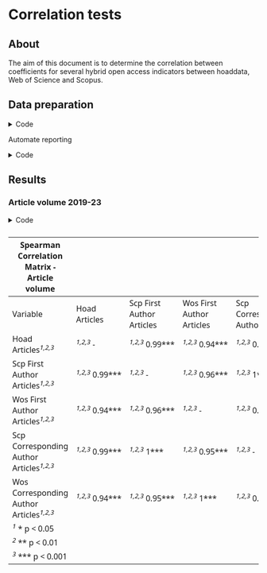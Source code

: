 # Correlation tests


## About

The aim of this document is to determine the correlation between
coefficients for several hybrid open access indicators between hoaddata,
Web of Science and Scopus.

## Data preparation

<details class="code-fold">
<summary>Code</summary>

``` r
library(tidyverse)
library(corrr)
library(stats)
library(Hmisc)
library(here)
library(gt)


# Load data
jn_df <- readr::read_csv(here("data", "/jn_country_stats_all.csv")) |>
  filter(issn_l != "0027-8424") |>
  mutate(earliest_year = as.character(earliest_year))


# Calculate indicators by country and year
my_df_ind <- jn_df |> 
  select(-earliest_year) |> 
  group_by(country_code) |> 
  summarise(across(where(is.numeric), ~ sum(.x, na.rm = TRUE))) 
```

</details>

Automate reporting

<details class="code-fold">
<summary>Code</summary>

``` r
#' Create a correlation matrix with significance markers
#'
#' @param data A data frame containing the variables for correlation analysis
#' @param vars A character vector of variable names to include in the correlation matrix
#' @param group_name A string to be included in the title of the correlation matrix
#' @return A list with the correlation data frame and title
#' @importFrom dplyr select all_of
#' @importFrom Hmisc rcorr
#' @importFrom stringr str_to_title
create_correlation_table <- function(data, vars, group_name) {
  # Check if all variables exist in the data
  missing_vars <- setdiff(vars, names(data))
  if (length(missing_vars) > 0) {
    warning(paste("The following variables are not in the dataset:", 
                  paste(missing_vars, collapse = ", ")))
    vars <- intersect(vars, names(data))
  }
  
  # Select only the specified variables
  subset_data <- data %>% select(all_of(vars))
  
  # Calculate Spearman correlation
  corr_result <- rcorr(as.matrix(subset_data), type = "spearman")
  r <- corr_result$r
  p <- corr_result$P
  
  # Create a dataframe for the table
  corr_df <- as.data.frame(r)
  
  # Add significance markers
  for (i in 1:nrow(r)) {
    for (j in 1:ncol(r)) {
      if (!is.na(p[i, j])) {
        if (p[i, j] < 0.001) {
          corr_df[i, j] <- paste0(round(r[i, j], 2), "***")
        } else if (p[i, j] < 0.01) {
          corr_df[i, j] <- paste0(round(r[i, j], 2), "**")
        } else if (p[i, j] < 0.05) {
          corr_df[i, j] <- paste0(round(r[i, j], 2), "*")
        } else {
          corr_df[i, j] <- round(r[i, j], 2)
        }
      }
    }
  }
  
  # Set diagonal to "-"
  for (i in 1:nrow(corr_df)) {
    corr_df[i, i] <- "-"
  }
  
  # Create a nicer version of variable names for display
  nice_names <- gsub("_", " ", vars)
  nice_names <- stringr::str_to_title(nice_names)
  
  # Set row and column names
  rownames(corr_df) <- nice_names
  colnames(corr_df) <- nice_names
  
  return(list(df = corr_df, title = paste("Spearman Correlation Matrix -", group_name)))
}

#' Display correlation matrix using gt package with row names
#'
#' @param corr_list A list containing the correlation data frame and title
#' @return A gt table object
#' @importFrom gt gt tab_header tab_footnote cells_body everything tab_options fmt_number
create_gt_upper_triangle <- function(corr_list) {
  footnote_text <- c("* p < 0.05", "** p < 0.01", "*** p < 0.001")
  
  # Convert the correlation dataframe to include row names as a column
  corr_df <- corr_list$df
  corr_df <- rownames_to_column(corr_df, var = "Variable")
  
  # Create the gt table
  gt_table <- gt(corr_df) %>%
    # Add title as header
    tab_header(
      title = corr_list$title
    ) %>%
    # Set the Variable column as row labels
    tab_stubhead(label = "Variable") %>%
    # Add footnotes for significance levels
    tab_footnote(
      footnote = footnote_text[1],
      locations = cells_body(
        columns = everything(),
        rows = everything()
      )
    ) %>%
    tab_footnote(
      footnote = footnote_text[2],
      locations = cells_body(
        columns = everything(),
        rows = everything()
      )
    ) %>%
    tab_footnote(
      footnote = footnote_text[3],
      locations = cells_body(
        columns = everything(),
        rows = everything()
      )
    ) %>%
    # Add styling
    tab_options(
      heading.title.font.size = px(16),
      heading.subtitle.font.size = px(13),
      table.font.size = px(12),
      column_labels.font.weight = "bold",
      table.width = pct(100),
      column_labels.background.color = "#f8f8f8",
      row_group.background.color = "#f8f8f8"
    ) %>%
    # Format any numeric columns
    fmt_number(
      columns = where(is.numeric),
      decimals = 2
    )
  
  return(gt_table)
}
```

</details>

## Results

### Article volume 2019-23

<details class="code-fold">
<summary>Code</summary>

``` r
cor_articles <- create_correlation_table(my_df_ind, vars = c("hoad_articles", "scp_first_author_articles", "wos_first_author_articles", 
            "scp_corresponding_author_articles", "wos_corresponding_author_articles"), "Article volume")
create_gt_upper_triangle(cor_articles)
```

</details>

<div id="hsftwgtopg" style="padding-left:0px;padding-right:0px;padding-top:10px;padding-bottom:10px;overflow-x:auto;overflow-y:auto;width:auto;height:auto;">
<style>#hsftwgtopg table {
  font-family: system-ui, 'Segoe UI', Roboto, Helvetica, Arial, sans-serif, 'Apple Color Emoji', 'Segoe UI Emoji', 'Segoe UI Symbol', 'Noto Color Emoji';
  -webkit-font-smoothing: antialiased;
  -moz-osx-font-smoothing: grayscale;
}
&#10;#hsftwgtopg thead, #hsftwgtopg tbody, #hsftwgtopg tfoot, #hsftwgtopg tr, #hsftwgtopg td, #hsftwgtopg th {
  border-style: none;
}
&#10;#hsftwgtopg p {
  margin: 0;
  padding: 0;
}
&#10;#hsftwgtopg .gt_table {
  display: table;
  border-collapse: collapse;
  line-height: normal;
  margin-left: auto;
  margin-right: auto;
  color: #333333;
  font-size: 12px;
  font-weight: normal;
  font-style: normal;
  background-color: #FFFFFF;
  width: 100%;
  border-top-style: solid;
  border-top-width: 2px;
  border-top-color: #A8A8A8;
  border-right-style: none;
  border-right-width: 2px;
  border-right-color: #D3D3D3;
  border-bottom-style: solid;
  border-bottom-width: 2px;
  border-bottom-color: #A8A8A8;
  border-left-style: none;
  border-left-width: 2px;
  border-left-color: #D3D3D3;
}
&#10;#hsftwgtopg .gt_caption {
  padding-top: 4px;
  padding-bottom: 4px;
}
&#10;#hsftwgtopg .gt_title {
  color: #333333;
  font-size: 16px;
  font-weight: initial;
  padding-top: 4px;
  padding-bottom: 4px;
  padding-left: 5px;
  padding-right: 5px;
  border-bottom-color: #FFFFFF;
  border-bottom-width: 0;
}
&#10;#hsftwgtopg .gt_subtitle {
  color: #333333;
  font-size: 13px;
  font-weight: initial;
  padding-top: 3px;
  padding-bottom: 5px;
  padding-left: 5px;
  padding-right: 5px;
  border-top-color: #FFFFFF;
  border-top-width: 0;
}
&#10;#hsftwgtopg .gt_heading {
  background-color: #FFFFFF;
  text-align: center;
  border-bottom-color: #FFFFFF;
  border-left-style: none;
  border-left-width: 1px;
  border-left-color: #D3D3D3;
  border-right-style: none;
  border-right-width: 1px;
  border-right-color: #D3D3D3;
}
&#10;#hsftwgtopg .gt_bottom_border {
  border-bottom-style: solid;
  border-bottom-width: 2px;
  border-bottom-color: #D3D3D3;
}
&#10;#hsftwgtopg .gt_col_headings {
  border-top-style: solid;
  border-top-width: 2px;
  border-top-color: #D3D3D3;
  border-bottom-style: solid;
  border-bottom-width: 2px;
  border-bottom-color: #D3D3D3;
  border-left-style: none;
  border-left-width: 1px;
  border-left-color: #D3D3D3;
  border-right-style: none;
  border-right-width: 1px;
  border-right-color: #D3D3D3;
}
&#10;#hsftwgtopg .gt_col_heading {
  color: #333333;
  background-color: #F8F8F8;
  font-size: 100%;
  font-weight: bold;
  text-transform: inherit;
  border-left-style: none;
  border-left-width: 1px;
  border-left-color: #D3D3D3;
  border-right-style: none;
  border-right-width: 1px;
  border-right-color: #D3D3D3;
  vertical-align: bottom;
  padding-top: 5px;
  padding-bottom: 6px;
  padding-left: 5px;
  padding-right: 5px;
  overflow-x: hidden;
}
&#10;#hsftwgtopg .gt_column_spanner_outer {
  color: #333333;
  background-color: #F8F8F8;
  font-size: 100%;
  font-weight: bold;
  text-transform: inherit;
  padding-top: 0;
  padding-bottom: 0;
  padding-left: 4px;
  padding-right: 4px;
}
&#10;#hsftwgtopg .gt_column_spanner_outer:first-child {
  padding-left: 0;
}
&#10;#hsftwgtopg .gt_column_spanner_outer:last-child {
  padding-right: 0;
}
&#10;#hsftwgtopg .gt_column_spanner {
  border-bottom-style: solid;
  border-bottom-width: 2px;
  border-bottom-color: #D3D3D3;
  vertical-align: bottom;
  padding-top: 5px;
  padding-bottom: 5px;
  overflow-x: hidden;
  display: inline-block;
  width: 100%;
}
&#10;#hsftwgtopg .gt_spanner_row {
  border-bottom-style: hidden;
}
&#10;#hsftwgtopg .gt_group_heading {
  padding-top: 8px;
  padding-bottom: 8px;
  padding-left: 5px;
  padding-right: 5px;
  color: #333333;
  background-color: #F8F8F8;
  font-size: 100%;
  font-weight: initial;
  text-transform: inherit;
  border-top-style: solid;
  border-top-width: 2px;
  border-top-color: #D3D3D3;
  border-bottom-style: solid;
  border-bottom-width: 2px;
  border-bottom-color: #D3D3D3;
  border-left-style: none;
  border-left-width: 1px;
  border-left-color: #D3D3D3;
  border-right-style: none;
  border-right-width: 1px;
  border-right-color: #D3D3D3;
  vertical-align: middle;
  text-align: left;
}
&#10;#hsftwgtopg .gt_empty_group_heading {
  padding: 0.5px;
  color: #333333;
  background-color: #F8F8F8;
  font-size: 100%;
  font-weight: initial;
  border-top-style: solid;
  border-top-width: 2px;
  border-top-color: #D3D3D3;
  border-bottom-style: solid;
  border-bottom-width: 2px;
  border-bottom-color: #D3D3D3;
  vertical-align: middle;
}
&#10;#hsftwgtopg .gt_from_md > :first-child {
  margin-top: 0;
}
&#10;#hsftwgtopg .gt_from_md > :last-child {
  margin-bottom: 0;
}
&#10;#hsftwgtopg .gt_row {
  padding-top: 8px;
  padding-bottom: 8px;
  padding-left: 5px;
  padding-right: 5px;
  margin: 10px;
  border-top-style: solid;
  border-top-width: 1px;
  border-top-color: #D3D3D3;
  border-left-style: none;
  border-left-width: 1px;
  border-left-color: #D3D3D3;
  border-right-style: none;
  border-right-width: 1px;
  border-right-color: #D3D3D3;
  vertical-align: middle;
  overflow-x: hidden;
}
&#10;#hsftwgtopg .gt_stub {
  color: #333333;
  background-color: #FFFFFF;
  font-size: 100%;
  font-weight: initial;
  text-transform: inherit;
  border-right-style: solid;
  border-right-width: 2px;
  border-right-color: #D3D3D3;
  padding-left: 5px;
  padding-right: 5px;
}
&#10;#hsftwgtopg .gt_stub_row_group {
  color: #333333;
  background-color: #FFFFFF;
  font-size: 100%;
  font-weight: initial;
  text-transform: inherit;
  border-right-style: solid;
  border-right-width: 2px;
  border-right-color: #D3D3D3;
  padding-left: 5px;
  padding-right: 5px;
  vertical-align: top;
}
&#10;#hsftwgtopg .gt_row_group_first td {
  border-top-width: 2px;
}
&#10;#hsftwgtopg .gt_row_group_first th {
  border-top-width: 2px;
}
&#10;#hsftwgtopg .gt_summary_row {
  color: #333333;
  background-color: #FFFFFF;
  text-transform: inherit;
  padding-top: 8px;
  padding-bottom: 8px;
  padding-left: 5px;
  padding-right: 5px;
}
&#10;#hsftwgtopg .gt_first_summary_row {
  border-top-style: solid;
  border-top-color: #D3D3D3;
}
&#10;#hsftwgtopg .gt_first_summary_row.thick {
  border-top-width: 2px;
}
&#10;#hsftwgtopg .gt_last_summary_row {
  padding-top: 8px;
  padding-bottom: 8px;
  padding-left: 5px;
  padding-right: 5px;
  border-bottom-style: solid;
  border-bottom-width: 2px;
  border-bottom-color: #D3D3D3;
}
&#10;#hsftwgtopg .gt_grand_summary_row {
  color: #333333;
  background-color: #FFFFFF;
  text-transform: inherit;
  padding-top: 8px;
  padding-bottom: 8px;
  padding-left: 5px;
  padding-right: 5px;
}
&#10;#hsftwgtopg .gt_first_grand_summary_row {
  padding-top: 8px;
  padding-bottom: 8px;
  padding-left: 5px;
  padding-right: 5px;
  border-top-style: double;
  border-top-width: 6px;
  border-top-color: #D3D3D3;
}
&#10;#hsftwgtopg .gt_last_grand_summary_row_top {
  padding-top: 8px;
  padding-bottom: 8px;
  padding-left: 5px;
  padding-right: 5px;
  border-bottom-style: double;
  border-bottom-width: 6px;
  border-bottom-color: #D3D3D3;
}
&#10;#hsftwgtopg .gt_striped {
  background-color: rgba(128, 128, 128, 0.05);
}
&#10;#hsftwgtopg .gt_table_body {
  border-top-style: solid;
  border-top-width: 2px;
  border-top-color: #D3D3D3;
  border-bottom-style: solid;
  border-bottom-width: 2px;
  border-bottom-color: #D3D3D3;
}
&#10;#hsftwgtopg .gt_footnotes {
  color: #333333;
  background-color: #FFFFFF;
  border-bottom-style: none;
  border-bottom-width: 2px;
  border-bottom-color: #D3D3D3;
  border-left-style: none;
  border-left-width: 2px;
  border-left-color: #D3D3D3;
  border-right-style: none;
  border-right-width: 2px;
  border-right-color: #D3D3D3;
}
&#10;#hsftwgtopg .gt_footnote {
  margin: 0px;
  font-size: 90%;
  padding-top: 4px;
  padding-bottom: 4px;
  padding-left: 5px;
  padding-right: 5px;
}
&#10;#hsftwgtopg .gt_sourcenotes {
  color: #333333;
  background-color: #FFFFFF;
  border-bottom-style: none;
  border-bottom-width: 2px;
  border-bottom-color: #D3D3D3;
  border-left-style: none;
  border-left-width: 2px;
  border-left-color: #D3D3D3;
  border-right-style: none;
  border-right-width: 2px;
  border-right-color: #D3D3D3;
}
&#10;#hsftwgtopg .gt_sourcenote {
  font-size: 90%;
  padding-top: 4px;
  padding-bottom: 4px;
  padding-left: 5px;
  padding-right: 5px;
}
&#10;#hsftwgtopg .gt_left {
  text-align: left;
}
&#10;#hsftwgtopg .gt_center {
  text-align: center;
}
&#10;#hsftwgtopg .gt_right {
  text-align: right;
  font-variant-numeric: tabular-nums;
}
&#10;#hsftwgtopg .gt_font_normal {
  font-weight: normal;
}
&#10;#hsftwgtopg .gt_font_bold {
  font-weight: bold;
}
&#10;#hsftwgtopg .gt_font_italic {
  font-style: italic;
}
&#10;#hsftwgtopg .gt_super {
  font-size: 65%;
}
&#10;#hsftwgtopg .gt_footnote_marks {
  font-size: 75%;
  vertical-align: 0.4em;
  position: initial;
}
&#10;#hsftwgtopg .gt_asterisk {
  font-size: 100%;
  vertical-align: 0;
}
&#10;#hsftwgtopg .gt_indent_1 {
  text-indent: 5px;
}
&#10;#hsftwgtopg .gt_indent_2 {
  text-indent: 10px;
}
&#10;#hsftwgtopg .gt_indent_3 {
  text-indent: 15px;
}
&#10;#hsftwgtopg .gt_indent_4 {
  text-indent: 20px;
}
&#10;#hsftwgtopg .gt_indent_5 {
  text-indent: 25px;
}
&#10;#hsftwgtopg .katex-display {
  display: inline-flex !important;
  margin-bottom: 0.75em !important;
}
&#10;#hsftwgtopg div.Reactable > div.rt-table > div.rt-thead > div.rt-tr.rt-tr-group-header > div.rt-th-group:after {
  height: 0px !important;
}
</style>

| Spearman Correlation Matrix - Article volume |  |  |  |  |  |
|----|----|----|----|----|----|
| Variable | Hoad Articles | Scp First Author Articles | Wos First Author Articles | Scp Corresponding Author Articles | Wos Corresponding Author Articles |
| Hoad Articles<span class="gt_footnote_marks" style="white-space:nowrap;font-style:italic;font-weight:normal;line-height:0;"><sup>1,2,3</sup></span> | <span class="gt_footnote_marks" style="white-space:nowrap;font-style:italic;font-weight:normal;line-height:0;"><sup>1,2,3</sup></span> - | <span class="gt_footnote_marks" style="white-space:nowrap;font-style:italic;font-weight:normal;line-height:0;"><sup>1,2,3</sup></span> 0.99\*\*\* | <span class="gt_footnote_marks" style="white-space:nowrap;font-style:italic;font-weight:normal;line-height:0;"><sup>1,2,3</sup></span> 0.94\*\*\* | <span class="gt_footnote_marks" style="white-space:nowrap;font-style:italic;font-weight:normal;line-height:0;"><sup>1,2,3</sup></span> 0.99\*\*\* | <span class="gt_footnote_marks" style="white-space:nowrap;font-style:italic;font-weight:normal;line-height:0;"><sup>1,2,3</sup></span> 0.94\*\*\* |
| Scp First Author Articles<span class="gt_footnote_marks" style="white-space:nowrap;font-style:italic;font-weight:normal;line-height:0;"><sup>1,2,3</sup></span> | <span class="gt_footnote_marks" style="white-space:nowrap;font-style:italic;font-weight:normal;line-height:0;"><sup>1,2,3</sup></span> 0.99\*\*\* | <span class="gt_footnote_marks" style="white-space:nowrap;font-style:italic;font-weight:normal;line-height:0;"><sup>1,2,3</sup></span> - | <span class="gt_footnote_marks" style="white-space:nowrap;font-style:italic;font-weight:normal;line-height:0;"><sup>1,2,3</sup></span> 0.96\*\*\* | <span class="gt_footnote_marks" style="white-space:nowrap;font-style:italic;font-weight:normal;line-height:0;"><sup>1,2,3</sup></span> 1\*\*\* | <span class="gt_footnote_marks" style="white-space:nowrap;font-style:italic;font-weight:normal;line-height:0;"><sup>1,2,3</sup></span> 0.95\*\*\* |
| Wos First Author Articles<span class="gt_footnote_marks" style="white-space:nowrap;font-style:italic;font-weight:normal;line-height:0;"><sup>1,2,3</sup></span> | <span class="gt_footnote_marks" style="white-space:nowrap;font-style:italic;font-weight:normal;line-height:0;"><sup>1,2,3</sup></span> 0.94\*\*\* | <span class="gt_footnote_marks" style="white-space:nowrap;font-style:italic;font-weight:normal;line-height:0;"><sup>1,2,3</sup></span> 0.96\*\*\* | <span class="gt_footnote_marks" style="white-space:nowrap;font-style:italic;font-weight:normal;line-height:0;"><sup>1,2,3</sup></span> - | <span class="gt_footnote_marks" style="white-space:nowrap;font-style:italic;font-weight:normal;line-height:0;"><sup>1,2,3</sup></span> 0.95\*\*\* | <span class="gt_footnote_marks" style="white-space:nowrap;font-style:italic;font-weight:normal;line-height:0;"><sup>1,2,3</sup></span> 1\*\*\* |
| Scp Corresponding Author Articles<span class="gt_footnote_marks" style="white-space:nowrap;font-style:italic;font-weight:normal;line-height:0;"><sup>1,2,3</sup></span> | <span class="gt_footnote_marks" style="white-space:nowrap;font-style:italic;font-weight:normal;line-height:0;"><sup>1,2,3</sup></span> 0.99\*\*\* | <span class="gt_footnote_marks" style="white-space:nowrap;font-style:italic;font-weight:normal;line-height:0;"><sup>1,2,3</sup></span> 1\*\*\* | <span class="gt_footnote_marks" style="white-space:nowrap;font-style:italic;font-weight:normal;line-height:0;"><sup>1,2,3</sup></span> 0.95\*\*\* | <span class="gt_footnote_marks" style="white-space:nowrap;font-style:italic;font-weight:normal;line-height:0;"><sup>1,2,3</sup></span> - | <span class="gt_footnote_marks" style="white-space:nowrap;font-style:italic;font-weight:normal;line-height:0;"><sup>1,2,3</sup></span> 0.95\*\*\* |
| Wos Corresponding Author Articles<span class="gt_footnote_marks" style="white-space:nowrap;font-style:italic;font-weight:normal;line-height:0;"><sup>1,2,3</sup></span> | <span class="gt_footnote_marks" style="white-space:nowrap;font-style:italic;font-weight:normal;line-height:0;"><sup>1,2,3</sup></span> 0.94\*\*\* | <span class="gt_footnote_marks" style="white-space:nowrap;font-style:italic;font-weight:normal;line-height:0;"><sup>1,2,3</sup></span> 0.95\*\*\* | <span class="gt_footnote_marks" style="white-space:nowrap;font-style:italic;font-weight:normal;line-height:0;"><sup>1,2,3</sup></span> 1\*\*\* | <span class="gt_footnote_marks" style="white-space:nowrap;font-style:italic;font-weight:normal;line-height:0;"><sup>1,2,3</sup></span> 0.95\*\*\* | <span class="gt_footnote_marks" style="white-space:nowrap;font-style:italic;font-weight:normal;line-height:0;"><sup>1,2,3</sup></span> - |
| <span class="gt_footnote_marks" style="white-space:nowrap;font-style:italic;font-weight:normal;line-height:0;"><sup>1</sup></span> \* p \< 0.05 |  |  |  |  |  |
| <span class="gt_footnote_marks" style="white-space:nowrap;font-style:italic;font-weight:normal;line-height:0;"><sup>2</sup></span> \*\* p \< 0.01 |  |  |  |  |  |
| <span class="gt_footnote_marks" style="white-space:nowrap;font-style:italic;font-weight:normal;line-height:0;"><sup>3</sup></span> \*\*\* p \< 0.001 |  |  |  |  |  |

</div>
